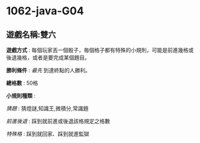 # 1062-java-G04

## 遊戲名稱:雙六
 
**遊戲方式**  : 每個玩家丟一個骰子，毎個格子都有特殊的小規則，可能是前進幾格或後退幾格，或者是要完成某個題目。  

**勝利條件**  : _最先_ 到達終點的人勝利。  

**總格數**    : 50格  

**小規則種類** :  

   *猜題*      : 猜燈謎,知識王,微積分,常識題  
  
   *前進後退*  : 踩到就前進或後退該格規定之格數  
  
   *特殊格*    : 踩到就回家、踩到就進監獄  
  


